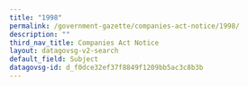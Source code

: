 ```yaml
---
title: "1998"
permalink: /government-gazette/companies-act-notice/1998/
description: ""
third_nav_title: Companies Act Notice
layout: datagovsg-v2-search
default_field: Subject
datagovsg-id: d_f0dce32ef37f8849f1209bb5ac3c8b3b
---
```

